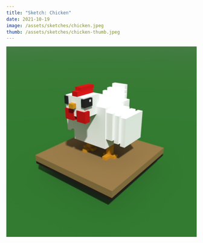 ```yaml
---
title: "Sketch: Chicken"
date: 2021-10-19
image: /assets/sketches/chicken.jpeg
thumb: /assets/sketches/chicken-thumb.jpeg
---
```


![](/assets/sketches/chicken.jpeg)
